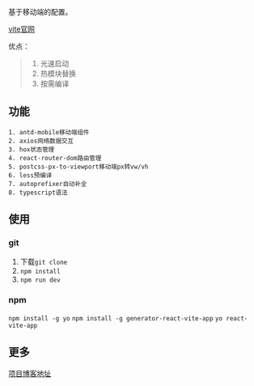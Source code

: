 基于移动端的配置。

[vite官网](https://cn.vitejs.dev/guide/why.html)

优点：

> 1. 光速启动
> 2. 热模块替换
> 3. 按需编译

## 功能
    1. antd-mobile移动端组件
    2. axios网络数据交互
    3. hox状态管理
    4. react-router-dom路由管理
    5. postcss-px-to-viewport移动端px转vw/vh
    6. less预编译
    7. autoprefixer自动补全
    8. typescript语法

## 使用
### git
1.  下载`git clone`
2.  `npm install`
3.  `npm run dev`
### npm
`npm install -g yo`
`npm install -g generator-react-vite-app`
`yo react-vite-app`


## 更多

[项目博客地址](https://blog.csdn.net/skyblacktoday/article/details/120827643)
